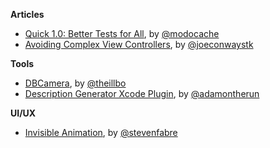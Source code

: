 **Articles**

* [Quick 1.0: Better Tests for All](http://modocache.svbtle.com/better-tests-for-all), by [@modocache](https://twitter.com/modocache)
* [Avoiding Complex View Controllers](http://stablekernel.com/blog/avoiding-complex-view-controller/), by [@joeconwaystk](https://twitter.com/joeconwaystk)


**Tools**

* [DBCamera](https://github.com/danielebogo/DBCamera), by [@theillbo](https://twitter.com/theillbo)
* [Description Generator Xcode Plugin](https://github.com/adamontherun/xCodeGenerateDescriptionPlugin), by [@adamontherun](https://twitter.com/adamontherun)

**UI/UX**

* [Invisible Animation](https://medium.com/@stevenfabre/invisible-animation-ffa27d0b77e5), by [@stevenfabre](https://twitter.com/stevenfabre)
